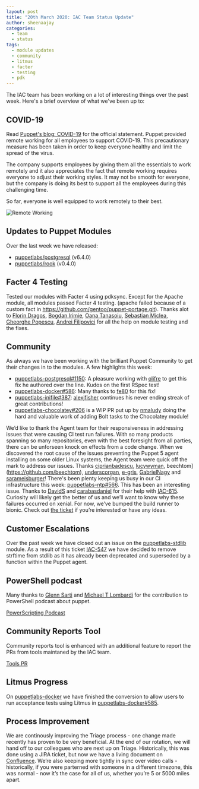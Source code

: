 ```yaml
---
layout: post
title: "20th March 2020: IAC Team Status Update"
author: sheenaajay
categories:
  - team
  - status
tags:
  - module updates
  - community
  - litmus
  - facter
  - testing
  - pdk
---
```


The IAC team has been working on a lot of interesting things over the past week.
Here's a brief overview of what we've been up to:

## COVID-19
Read [Puppet's blog: COVID-19](https://puppet.com/blog/covid-19-a-note-for-our-community/) for the official statement.
Puppet provided remote working for all employees to support COVID-19.
This precautionary measure has been taken in order to keep everyone healthy and limit the spread of the virus.

The company supports employees by giving them all the essentials to work remotely and it also appreciates the fact that remote working requires everyone to adjust their working styles.
It may not be smooth for everyone, but the company is doing its best to support all the employees during this challenging time.

So far, everyone is well equipped to work remotely to their best.

![Remote Working](/iac/assets/2020-03-20-status-update/remote_working.jpg)

## Updates to Puppet Modules

Over the last week we have released:

- [puppetlabs/postgresql](https://forge.puppet.com/puppetlabs/postgresql) (v6.4.0)
- [puppetlabs/rook](https://forge.puppet.com/puppetlabs/postgresql) (v0.4.0)

## Facter 4 Testing

Tested our modules with Facter 4 using pdksync.
Except for the Apache module, all modules passed Facter 4 testing.
(apache failed because of a custom fact in https://github.com/gentoo/puppet-portage.git).
Thanks alot to [Florin Dragos](https://github.com/florindragos), [Bogdan Irimie](https://github.com/IrimieBogdan), [Oana Tanasoiu](https://github.com/oanatmaria), [Sebastian Miclea](https://github.com/sebastian-miclea), [Gheorghe Popescu](https://github.com/gimmyxd), [Andrei Filipovici](https://github.com/Filipovici-Andrei) for all the help on module testing and the fixes.

## Community

As always we have been working with the brilliant Puppet Community to get their changes in to the modules.
A few highlights this week:

- [puppetlabs-postgresql#1150](https://github.com/puppetlabs/puppetlabs-postgresql/pull/1150): A pleasure working with [olifre](https://github.com/olifre) to get this fix he authored over the line.
Kudos on the first RSpec test!
- [puppetlabs-docker#586](https://github.com/puppetlabs/puppetlabs-docker/pull/586): Many thanks to [fe80](https://github.com/fe80) for this fix!
- [puppetlabs-inifile#387](https://github.com/puppetlabs/puppetlabs-inifile/pull/387): [alexjfisher](https://github.com/alexjfisher) continues his never ending streak of great contributions!
- [puppetlabs-chocolatey#206](https://github.com/puppetlabs/puppetlabs-chocolatey/pull/206) is a WIP PR put up by [nmaludy](https://github.com/nmaludy) doing the hard and valuable work of adding Bolt tasks to the Chocolatey module!

We’d like to thank the Agent team for their responsiveness in addressing issues that were causing CI test run failures.
With so many products spanning so many repositories, even with the best foresight from all parties, there can be unforseen knock on effects from a code change.
When we discovered the root cause of the issues preventing the Puppet 5 agent installing on some older Linux systems, the Agent team were quick off the mark to address our issues.
Thanks [ciprianbadescu](https://github.com/ciprianbadescu), [lucywyman](https://github.com/lucywyman), beechtom](https://github.com/beechtom), [underscorgan](https://github.com/underscorgan), [e-gris](https://github.com/e-gris), [GabrielNagy](https://github.com/GabrielNagy) and [sarameisburger](https://github.com/sarameisburger)!
There's been plenty keeping us busy in our CI infrastructure this week: [puppetlabs-ntp#566](https://github.com/puppetlabs/puppetlabs-ntp/pull/566).
This has been an interesting issue.
Thanks to [DavidS](https://github.com/DavidS) and [carabasdaniel](https://github.com/carabasdaniel) for their help with [IAC-615](https://tickets.puppetlabs.com/browse/IAC-615).
Curiosity will likely get the better of us and we’ll want to know why these failures occurred on xenial.
For now, we’ve bumped the build runner to bionic.
Check out [the ticket](https://tickets.puppetlabs.com/browse/IAC-615) if you’re interested or have any ideas.

## Customer Escalations

Over the past week we have closed out an issue on the [puppetlabs-stdlib](https://github.com/puppetlabs/puppetlabs-stdlib) module.
As a result of this ticket [IAC-547](https://tickets.puppetlabs.com/browse/IAC-547) we have decided to remove strftime from stdlib as it has already been deprecated and superseded by a function within the Puppet agent.

## PowerShell podcast

Many thanks to [Glenn Sarti](https://github.com/glennsarti) and [Michael T Lombardi](https://github.com/michaeltlombardi) for the contribution to PowerShell podcast about puppet.

[PowerScripting Podcast](https://www.youtube.com/watch?v=Xirv6WQFmSs&feature=emb_logo)

## Community Reports Tool 

Community reports tool is enhanced with an additional feature to report the PRs from tools maintaned by the IAC team.

[Tools PR](https://puppetlabs.github.io/community_management/)

## Litmus Progress

On [puppetlabs-docker](https://github.com/puppetlabs/puppetlabs-docker) we have finished the conversion to allow users to run acceptance tests using Litmus in [puppetlabs-docker#585](https://github.com/puppetlabs/puppetlabs-docker/pull/585).

## Process Improvement

We are continously improving the Triage process - one change made recently has proven to be very beneficial. At the end of our rotation, we will hand off to our colleagues who are next up on Triage.
Historically, this was done using a JIRA ticket, but now we have a living document on [Confluence](https://www.atlassian.com/software/confluence).
We’re also keeping more tightly in sync over video calls - historically, if you were parterned with someone in a different timezone, this was normal - now it’s the case for all of us, whether you’re 5 or 5000 miles apart.
